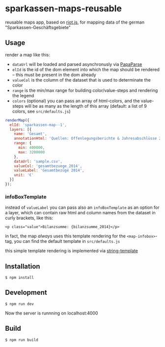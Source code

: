 # sparkassen-maps-reusable

reusable maps app, based on [riot.js](http://riotjs.com/), for mapping data of the german "Sparkassen-Geschäftsgebiete"

## Usage

render a map like this:

- `dataUrl` will be loaded and parsed asynchronusly via [PapaParse](http://papaparse.com/)
- `elId` is the id of the dom element into which the map should be rendered – this must be present in the dom already
- `valueCol` is the column of the dataset that is used to determinate the color
- `range` is the min/max range for building color/value-steps and rendering the legend
- `colors` (optional) you can pass an array of html-colors, and the value-steps will be as many as the length of this array (default: a list of 9 colors, see `src/defaults.js`)

```javascript
renderMap({
  elId: 'sparkassen-map--1',
  layers: [{
    name: 'Gesamt',
    annotationHtml: 'Quellen: Offenlegungsberichte & Jahresabschlüsse 2014<br>Hintergrund: <a href="https://correctiv.org/recherchen/sparkassen/artikel/2016/04/25/notleidende-kredite-was-die-daten-aussagen-koennen-und-was-nicht/">Was die Daten aussagen können - und was nicht</a>',
    range: {
      min: 400000,
      max: 3200000
    },
    dataUrl: 'sample.csv',
    valueCol: 'gesamtbezuege_2014',
    valueLabel: 'Gesamtbezüge 2014',
    unit: '€'
  }]
});
```

### infoBoxTemplate

instead of `valueLabel` you can pass also an `infoBoxTemplate` as an option for a layer, which can contain raw html and column names from the dataset in curly brackets, like this:

`<p class="value">Bilanzsumme: {bilanzsumme_2014}</p>`

in fact, the map *always* uses this template rendering for the `<map-infobox>`-tag, you can find the default template in `src/defaults.js`

this simple template rendering is implemented via [string-template](https://www.npmjs.com/package/string-template)

## Installation

```
$ npm install
```

## Development

```
$ npm run dev
```

Now the server is runnning on localhost:4000


## Build

```
$ npm run build
```
